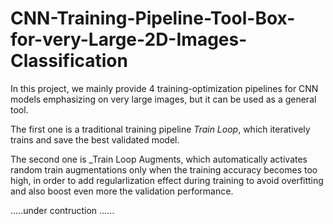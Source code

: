 # CNN-Training-Pipeline-Tool-Box-for-very-Large-2D-Images-Classification



In this project, we mainly provide 4 training-optimization pipelines for CNN models
emphasizing on very large images, but it can be used as a general tool.

The first one is a traditional training pipeline  _Train Loop_, which iteratively
trains and save the best validated model.

The second one is  _Train Loop Augments, which automatically activates random train augmentations
only when the training accuracy becomes too high, in order to add regularlization effect during training to avoid overfitting 
and also boost even more the validation performance.

.....under contruction ......
